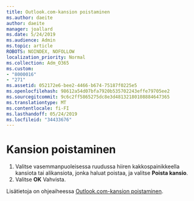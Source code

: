 ```yaml
---
title: Outlook.com-kansion poistaminen
ms.author: daeite
author: daeite
manager: joallard
ms.date: 5/24/2019
ms.audience: Admin
ms.topic: article
ROBOTS: NOINDEX, NOFOLLOW
localization_priority: Normal
ms.collection: Adm_O365
ms.custom:
- "8000016"
- "271"
ms.assetid: 052172e6-bee2-4466-b674-75187f0225e5
ms.openlocfilehash: 98612a54d07bfa7920b535702243effe79705ee2
ms.sourcegitcommit: 9c6c2ff5865275dc8e3d48132180108884647365
ms.translationtype: MT
ms.contentlocale: fi-FI
ms.lasthandoff: 05/24/2019
ms.locfileid: "34433676"
---
```

# <a name="delete-a-folder"></a>Kansion poistaminen

1. Valitse vasemmanpuoleisessa ruudussa hiiren kakkospainikkeella kansiota tai alikansiota, jonka haluat poistaa, ja valitse **Poista kansio**.
2. Valitse **OK** Vahvista.

Lisätietoja on ohjeaiheessa [Outlook.com-kansion poistaminen](https://go.microsoft.com/fwlink/p/?linkid=873134).